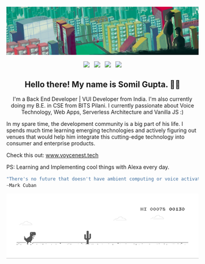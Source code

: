 ![image](https://github.com/somilg050/somilg050/blob/master/coolBE.jpeg)
<p align='center'>
<a href="https://dev.to/somilg050"><img height="30" src="https://raw.githubusercontent.com/stephenajulu/WaylonWalker/main/icon/dev.png"></a>&nbsp;&nbsp;
<a href="https://twitter.com/ssomilg050"><img height="30" src="https://github.com/stephenajulu/WaylonWalker/blob/main/icon/twitter.png?raw=true"></a>&nbsp;&nbsp;
<a href="https://instagram.com/somil._.gupta"><img height="30" src="https://github.com/stephenajulu/WaylonWalker/blob/main/icon/instagram.jpg?raw=true"></a>&nbsp;&nbsp;
<a href="https://www.linkedin.com/in/somil-gupta-74222b136/"><img height="30" src="https://github.com/stephenajulu/WaylonWalker/blob/main/icon/linkedin.png?raw=true"></a>
</p>

<h2 align="center">Hello there! My name is Somil Gupta. 👋🤓</h2>
<p align="center">I'm a Back End Developer | VUI Developer from India.
I'm also currently doing my B.E. in CSE from BITS Pilani.
I currently passionate about Voice Technology, Web Apps, Serverless Architecture and Vanilla JS :)
  
In my spare time, the development community is a big part of his life. I spends much time learning emerging technologies and actively figuring out venues that would help him integrate this cutting-edge technology into consumer and enterprise products.

Check this out: www.voycenest.tech

PS: Learning and Implementing cool things with Alexa every day.

```javascript
"There's no future that doesn't have ambient computing or voice activation."
~Mark Cuban
```
![image](https://github.com/somilg050/somilg050/blob/master/dino.gif)
</p>
